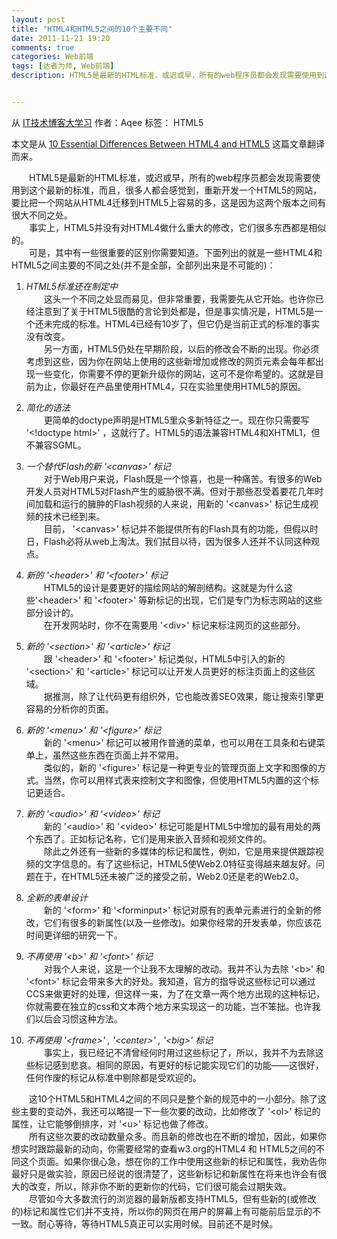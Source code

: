 ```yaml
---
layout: post
title: "HTML4和HTML5之间的10个主要不同"
date: 2011-11-21 19:20
comments: true
categories: Web前端
tags: [达者为师, Web前端]
description: HTML5是最新的HTML标准，或迟或早，所有的web程序员都会发现需要使用到这个最新的标准，下面列出的就是一些HTML4和HTML5之间主要的不同之处:


---
```

从 [IT技术博客大学习](http://blogread.cn/it/) 作者：Aqee 
标签：  HTML5

   本文是从 [10 Essential Differences Between HTML4 and HTML5](http://www.developerdrive.com/2011/08/10-essential-differences-between-html4-and-html5/) 这篇文章翻译而来。  

　　HTML5是最新的HTML标准，或迟或早，所有的web程序员都会发现需要使用到这个最新的标准，而且，很多人都会感觉到，重新开发一个HTML5的网站，要比把一个网站从HTML4迁移到HTML5上容易的多，这是因为这两个版本之间有很大不同之处。  
　　事实上，HTML5并没有对HTML4做什么重大的修改，它们很多东西都是相似的。  
　　可是，其中有一些很重要的区别你需要知道。下面列出的就是一些HTML4和HTML5之间主要的不同之处(并不是全部，全部列出来是不可能的)：<!-- more -->  

1. _HTML5标准还在制定中_   
　　这头一个不同之处显而易见，但非常重要，我需要先从它开始。也许你已经注意到了关于HTML5很酷的言论到处都是，但是事实情况是，HTML5是一个还未完成的标准。HTML4已经有10岁了，但它仍是当前正式的标准的事实没有改变。  
　　另一方面，HTML5仍处在早期阶段，以后的修改会不断的出现。你必须考虑到这些，因为你在网站上使用的这些新增加或修改的网页元素会每年都出现一些变化，你需要不停的更新升级你的网站，这可不是你希望的。这就是目前为止，你最好在产品里使用HTML4，只在实验里使用HTML5的原因。

2. _简化的语法_  
　　更简单的doctype声明是HTML5里众多新特征之一。现在你只需要写 '&lt;!doctype html>' ，这就行了。HTML5的语法兼容HTML4和XHTML1，但不兼容SGML。

3. _一个替代Flash的新 '&lt;canvas>' 标记_  
　　对于Web用户来说，Flash既是一个惊喜，也是一种痛苦。有很多的Web开发人员对HTML5对Flash产生的威胁很不满。但对于那些忍受着要花几年时间加载和运行的臃肿的Flash视频的人来说，用新的  '&lt;canvas>' 标记生成视频的技术已经到来。  
　　目前， '&lt;canvas>' 标记并不能提供所有的Flash具有的功能，但假以时日，Flash必将从web上淘汰。我们拭目以待，因为很多人还并不认同这种观点。

4. _新的 '&lt;header>' 和 '&lt;footer>' 标记_  
　　HTML5的设计是要更好的描绘网站的解剖结构。这就是为什么这些'&lt;header>' 和 
'&lt;footer>' 等新标记的出现，它们是专门为标志网站的这些部分设计的。  
　　在开发网站时，你不在需要用 '&lt;div>' 标记来标注网页的这些部分。

5. _新的 '&lt;section>' 和 '&lt;article>' 标记_  
　　跟 '&lt;header>' 和 '&lt;footer>' 标记类似，HTML5中引入的新的 '&lt;section>' 和  '&lt;article>' 标记可以让开发人员更好的标注页面上的这些区域。  
　　据推测，除了让代码更有组织外，它也能改善SEO效果，能让搜索引擎更容易的分析你的页面。

6. _新的 '&lt;menu>' 和 '&lt;figure>' 标记_  
　　新的 '&lt;menu>' 标记可以被用作普通的菜单，也可以用在工具条和右键菜单上，虽然这些东西在页面上并不常用。  
　　类似的，新的 '&lt;figure>' 标记是一种更专业的管理页面上文字和图像的方式。当然，你可以用样式表来控制文字和图像，但使用HTML5内置的这个标记更适合。

7. _新的 '&lt;audio>' 和 '&lt;video>' 标记_  
　　新的 '&lt;audio>' 和 '&lt;video>' 标记可能是HTML5中增加的最有用处的两个东西了。正如标记名称，它们是用来嵌入音频和视频文件的。  
　　除此之外还有一些新的多媒体的标记和属性，例如<track>，它是用来提供跟踪视频的文字信息的。有了这些标记，HTML5使Web2.0特征变得越来越友好。问题在于，在HTML5还未被广泛的接受之前，Web2.0还是老的Web2.0。

8. _全新的表单设计_  
　　新的 '&lt;form>' 和 '&lt;forminput>' 标记对原有的表单元素进行的全新的修改，它们有很多的新属性(以及一些修改)。如果你经常的开发表单，你应该花时间更详细的研究一下。

9. _不再使用 '&lt;b>' 和 '&lt;font>' 标记_  
　　对我个人来说，这是一个让我不太理解的改动。我并不认为去除 '&lt;b>' 和 '&lt;font>' 标记会带来多大的好处。我知道，官方的指导说这些标记可以通过CCS来做更好的处理，但这样一来，为了在文章一两个地方出现的这种标记，你就需要在独立的css和文本两个地方来实现这一的功能，岂不笨拙。也许我们以后会习惯这种方法。

10. _不再使用 '&lt;frame>' , '&lt;center>' , '&lt;big>' 标记_  
　　事实上，我已经记不清曾经何时用过这些标记了，所以，我并不为去除这些标记感到悲哀。相同的原因，有更好的标记能实现它们的功能——这很好，任何作废的标记从标准中剔除都是受欢迎的。

　　这10个HTML5和HTML4之间的不同只是整个新的规范中的一小部分。除了这些主要的变动外，我还可以略提一下一些次要的改动，比如修改了 '&lt;ol>' 标记的属性，让它能够倒排序，对 '&lt;u>' 标记也做了修改。  
　　所有这些次要的改动数量众多。而且新的修改也在不断的增加，因此，如果你想实时跟踪最新的动向，你需要经常的查看w3.org的HTML4 和 HTML5之间的不同这个页面。如果你很心急，想在你的工作中使用这些新的标记和属性，我劝告你最好只是做实验，原因已经说的很清楚了，这些新标记和新属性在将来也许会有很大的改变，所以，除非你不断的更新你的代码，它们很可能会过期失效。  
　　尽管如今大多数流行的浏览器的最新版都支持HTML5，但有些新的(或修改的)标记和属性它们并不支持，所以你的网页在用户的屏幕上有可能前后显示的不一致。耐心等待，等待HTML5真正可以实用时候。目前还不是时候。

